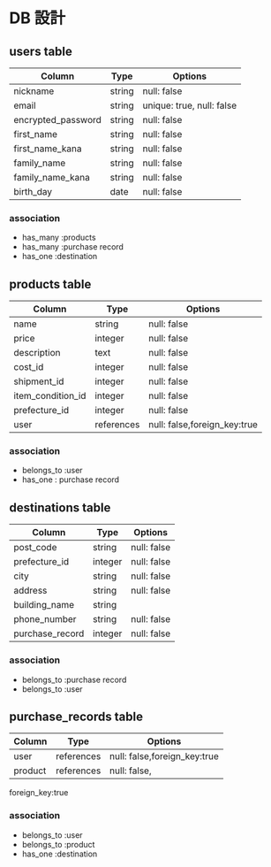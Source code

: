 # DB 設計

## users table

| Column          | Type             |Options        |
| -------------| -------------|-------------|
| nickname        | string           | null: false     |
| email           | string           | unique: true, null: false
| encrypted_password| string         | null: false
| first_name      | string           | null: false
| first_name_kana | string           | null: false
| family_name     | string           | null: false
| family_name_kana| string           | null: false
| birth_day       | date             | null: false

### association

* has_many :products
* has_many :purchase record
* has_one :destination

## products table

| Column          | Type             |Options        |
| -------------| -------------|-------------|
| name            |string            |null: false
| price           |integer           |null: false
| description     |text              |null: false
| cost_id         |integer           |null: false
| shipment_id     |integer           |null: false
| item_condition_id |integer         |null: false
| prefecture_id   |integer           |null: false
| user            |references        |null: false,foreign_key:true

### association

* belongs_to :user 
* has_one : purchase record

## destinations table

| Column          | Type             |Options        |
| -------------| -------------|-------------|
| post_code       |string            |null: false
| prefecture_id   |integer           |null: false
| city            |string            |null: false
| address         |string            |null: false
| building_name   |string            |
| phone_number    |string            |null: false
| purchase_record |integer           |null: false
### association

* belongs_to :purchase record
* belongs_to :user

## purchase_records table

| Column          | Type             |Options        |
| -------------| -------------|-------------|
| user            |references        |null: false,foreign_key:true
| product         |references        |null: false,
foreign_key:true

### association

* belongs_to :user
* belongs_to :product
* has_one :destination